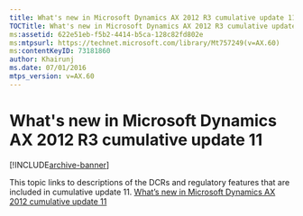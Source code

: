 ```yaml
---
title: What's new in Microsoft Dynamics AX 2012 R3 cumulative update 11
TOCTitle: What's new in Microsoft Dynamics AX 2012 R3 cumulative update 11
ms:assetid: 622e51eb-f5b2-4414-b5ca-128c82fd802e
ms:mtpsurl: https://technet.microsoft.com/library/Mt757249(v=AX.60)
ms:contentKeyID: 73181860
author: Khairunj
ms.date: 07/01/2016
mtps_version: v=AX.60
---
```


# What's new in Microsoft Dynamics AX 2012 R3 cumulative update 11 


[!INCLUDE[archive-banner](includes/archive-banner.md)]


This topic links to descriptions of the DCRs and regulatory features that are included in cumulative update 11. [What’s new in Microsoft Dynamics AX 2012 cumulative update 11](https://go.microsoft.com/fwlink/?linkid=808037)

  


